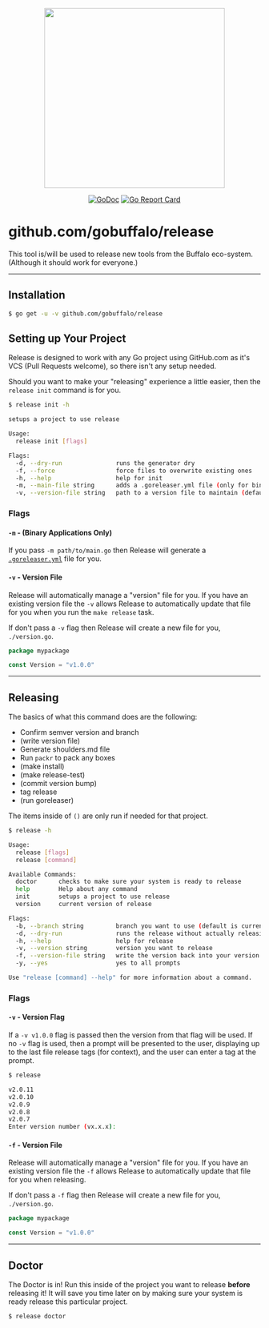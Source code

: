 <p align="center"><img src="https://github.com/gobuffalo/buffalo/blob/master/logo.svg" width="360"></p>

<p align="center">
<a href="https://godoc.org/github.com/gobuffalo/release"><img src="https://godoc.org/github.com/gobuffalo/release?status.svg" alt="GoDoc" /></a>
<a href="https://goreportcard.com/report/github.com/gobuffalo/release"><img src="https://goreportcard.com/badge/github.com/gobuffalo/release" alt="Go Report Card" /></a>
</p>

# github.com/gobuffalo/release

This tool is/will be used to release new tools from the Buffalo eco-system. (Although it should work for everyone.)

---

## Installation

```bash
$ go get -u -v github.com/gobuffalo/release
```

## Setting up Your Project

Release is designed to work with any Go project using GitHub.com as it's VCS (Pull Requests welcome), so there isn't any setup needed.

Should you want to make your "releasing" experience a little easier, then the `release init` command is for you.

```bash
$ release init -h

setups a project to use release

Usage:
  release init [flags]

Flags:
  -d, --dry-run               runs the generator dry
  -f, --force                 force files to overwrite existing ones
  -h, --help                  help for init
  -m, --main-file string      adds a .goreleaser.yml file (only for binary applications)
  -v, --version-file string   path to a version file to maintain (default "version.go")
```

### Flags

#### `-m` - (Binary Applications Only)

If you pass `-m path/to/main.go` then Release will generate a [`.goreleaser.yml`](https://goreleaser.com) file for you.

#### `-v` - Version File

Release will automatically manage a "version" file for you. If you have an existing version file the `-v` allows Release to automatically update that file for you when you run the `make release` task.

If don't pass a `-v` flag then Release will create a new file for you, `./version.go`.

```go
package mypackage

const Version = "v1.0.0"
```

---

## Releasing

The basics of what this command does are the following:

* Confirm semver version and branch
* (write version file)
* Generate shoulders.md file
* Run `packr` to pack any boxes
* (make install)
* (make release-test)
* (commit version bump)
* tag release
* (run goreleaser)

The items inside of `()` are only run if needed for that project.

```bash
$ release -h

Usage:
  release [flags]
  release [command]

Available Commands:
  doctor      checks to make sure your system is ready to release
  help        Help about any command
  init        setups a project to use release
  version     current version of release

Flags:
  -b, --branch string         branch you want to use (default is current branch) (default "master")
  -d, --dry-run               runs the release without actually releasing
  -h, --help                  help for release
  -v, --version string        version you want to release
  -f, --version-file string   write the version back into your version file (default "version.go")
  -y, --yes                   yes to all prompts

Use "release [command] --help" for more information about a command.
```

### Flags

#### `-v` - Version Flag

If a `-v v1.0.0` flag is passed then the version from that flag will be used. If no `-v` flag is used, then a prompt will be presented to the user, displaying up to the last file release tags (for context), and the user can enter a tag at the prompt.

```bash
$ release

v2.0.11
v2.0.10
v2.0.9
v2.0.8
v2.0.7
Enter version number (vx.x.x):
```

#### `-f` - Version File

Release will automatically manage a "version" file for you. If you have an existing version file the `-f` allows Release to automatically update that file for you when releasing.

If don't pass a `-f` flag then Release will create a new file for you, `./version.go`.

```go
package mypackage

const Version = "v1.0.0"
```

---

## Doctor

The Doctor is in! Run this inside of the project you want to release **before** releasing it! It will save you time later on by making sure your system is ready release this particular project.

```bash
$ release doctor
```

